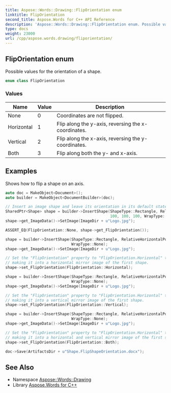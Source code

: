 ```yaml
---
title: Aspose::Words::Drawing::FlipOrientation enum
linktitle: FlipOrientation
second_title: Aspose.Words for C++ API Reference
description: 'Aspose::Words::Drawing::FlipOrientation enum. Possible values for the orientation of a shape in C++.'
type: docs
weight: 23000
url: /cpp/aspose.words.drawing/fliporientation/
---
```

## FlipOrientation enum


Possible values for the orientation of a shape.

```cpp
enum class FlipOrientation
```

### Values

| Name | Value | Description |
| --- | --- | --- |
| None | 0 | Coordinates are not flipped. |
| Horizontal | 1 | Flip along the y-axis, reversing the x-coordinates. |
| Vertical | 2 | Flip along the x-axis, reversing the y-coordinates. |
| Both | 3 | Flip along both the y- and x-axis. |


## Examples



Shows how to flip a shape on an axis. 
```cpp
auto doc = MakeObject<Document>();
auto builder = MakeObject<DocumentBuilder>(doc);

// Insert an image shape and leave its orientation in its default state.
SharedPtr<Shape> shape = builder->InsertShape(ShapeType::Rectangle, RelativeHorizontalPosition::LeftMargin, 100, RelativeVerticalPosition::TopMargin,
                                              100, 100, 100, WrapType::None);
shape->get_ImageData()->SetImage(ImageDir + u"Logo.jpg");

ASSERT_EQ(FlipOrientation::None, shape->get_FlipOrientation());

shape = builder->InsertShape(ShapeType::Rectangle, RelativeHorizontalPosition::LeftMargin, 250, RelativeVerticalPosition::TopMargin, 100, 100, 100,
                             WrapType::None);
shape->get_ImageData()->SetImage(ImageDir + u"Logo.jpg");

// Set the "FlipOrientation" property to "FlipOrientation.Horizontal" to flip the second shape on the y-axis,
// making it into a horizontal mirror image of the first shape.
shape->set_FlipOrientation(FlipOrientation::Horizontal);

shape = builder->InsertShape(ShapeType::Rectangle, RelativeHorizontalPosition::LeftMargin, 100, RelativeVerticalPosition::TopMargin, 250, 100, 100,
                             WrapType::None);
shape->get_ImageData()->SetImage(ImageDir + u"Logo.jpg");

// Set the "FlipOrientation" property to "FlipOrientation.Horizontal" to flip the third shape on the x-axis,
// making it into a vertical mirror image of the first shape.
shape->set_FlipOrientation(FlipOrientation::Vertical);

shape = builder->InsertShape(ShapeType::Rectangle, RelativeHorizontalPosition::LeftMargin, 250, RelativeVerticalPosition::TopMargin, 250, 100, 100,
                             WrapType::None);
shape->get_ImageData()->SetImage(ImageDir + u"Logo.jpg");

// Set the "FlipOrientation" property to "FlipOrientation.Horizontal" to flip the fourth shape on both the x and y axes,
// making it into a horizontal and vertical mirror image of the first shape.
shape->set_FlipOrientation(FlipOrientation::Both);

doc->Save(ArtifactsDir + u"Shape.FlipShapeOrientation.docx");
```

## See Also

* Namespace [Aspose::Words::Drawing](../)
* Library [Aspose.Words for C++](../../)
